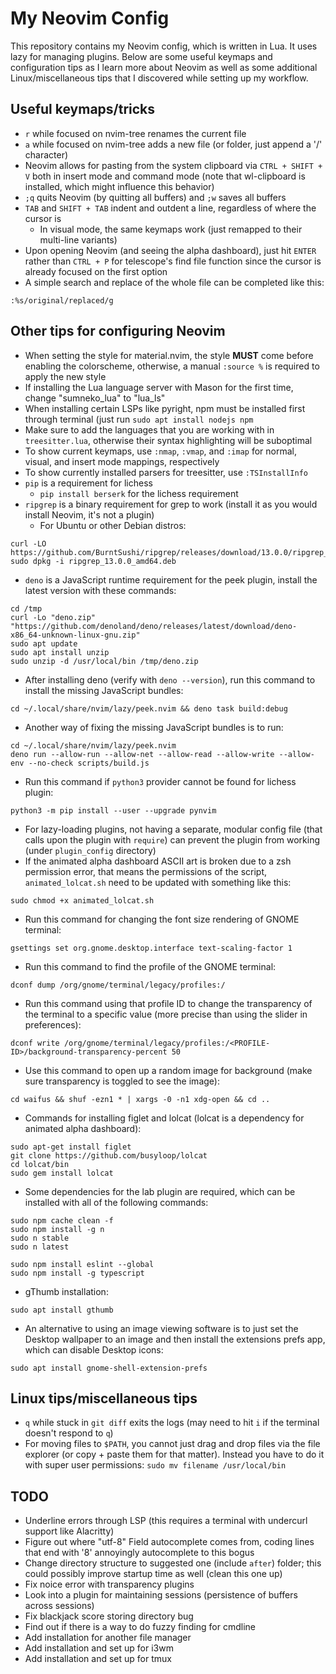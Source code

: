 # My Neovim Config
This repository contains my Neovim config, which is written in Lua. It uses lazy for managing plugins. Below are some useful keymaps and configuration tips as I learn more about Neovim as well as some additional Linux/miscellaneous tips that I discovered while setting up my workflow. 

## Useful keymaps/tricks
- `r` while focused on nvim-tree renames the current file
- `a` while focused on nvim-tree adds a new file (or folder, just append a '/' character)
- Neovim allows for pasting from the system clipboard via `CTRL + SHIFT + V` both in insert mode and command mode (note that wl-clipboard is installed, which might influence this behavior)
- `;q` quits Neovim (by quitting all buffers) and `;w` saves all buffers
- `TAB` and `SHIFT + TAB` indent and outdent a line, regardless of where the cursor is
    - In visual mode, the same keymaps work (just remapped to their multi-line variants)
- Upon opening Neovim (and seeing the alpha dashboard), just hit `ENTER` rather than `CTRL + P` for telescope's find file function since the cursor is already focused on the first option
- A simple search and replace of the whole file can be completed like this:
```
:%s/original/replaced/g
```

## Other tips for configuring Neovim
- When setting the style for material.nvim, the style **MUST** come before enabling the colorscheme, otherwise, a manual `:source %` is required to apply the new style
- If installing the Lua language server with Mason for the first time, change "sumneko_lua" to "lua_ls"
- When installing certain LSPs like pyright, npm must be installed first through terminal (just run `sudo apt install nodejs npm`
- Make sure to add the languages that you are working with in `treesitter.lua`, otherwise their syntax highlighting will be suboptimal
- To show current keymaps, use `:nmap`, `:vmap`, and `:imap` for normal, visual, and insert mode mappings, respectively
- To show currently installed parsers for treesitter, use `:TSInstallInfo`
- `pip` is a requirement for lichess
    - `pip install berserk` for the lichess requirement
- `ripgrep` is a binary requirement for grep to work (install it as you would install Neovim, it's not a plugin)
    - For Ubuntu or other Debian distros:
```
curl -LO https://github.com/BurntSushi/ripgrep/releases/download/13.0.0/ripgrep_13.0.0_amd64.deb
sudo dpkg -i ripgrep_13.0.0_amd64.deb
```
- `deno` is a JavaScript runtime requirement for the peek plugin, install the latest version with these commands:
```
cd /tmp
curl -Lo "deno.zip" "https://github.com/denoland/deno/releases/latest/download/deno-x86_64-unknown-linux-gnu.zip"
sudo apt update
sudo apt install unzip
sudo unzip -d /usr/local/bin /tmp/deno.zip
```
- After installing deno (verify with `deno --version`), run this command to install the missing JavaScript bundles:
```
cd ~/.local/share/nvim/lazy/peek.nvim && deno task build:debug
```
- Another way of fixing the missing JavaScript bundles is to run:
```
cd ~/.local/share/nvim/lazy/peek.nvim
deno run --allow-run --allow-net --allow-read --allow-write --allow-env --no-check scripts/build.js
```
- Run this command if `python3` provider cannot be found for lichess plugin:
```
python3 -m pip install --user --upgrade pynvim
```
- For lazy-loading plugins, not having a separate, modular config file (that calls upon the plugin with `require`) can prevent the plugin from working (under `plugin_config` directory)
- If the animated alpha dashboard ASCII art is broken due to a zsh permission error, that means the permissions of the script, `animated_lolcat.sh` need to be updated with something like this:
```
sudo chmod +x animated_lolcat.sh
```
- Run this command for changing the font size rendering of GNOME terminal:
```
gsettings set org.gnome.desktop.interface text-scaling-factor 1
```
- Run this command to find the profile of the GNOME terminal:
```
dconf dump /org/gnome/terminal/legacy/profiles:/
```
- Run this command using that profile ID to change the transparency of the terminal to a specific value (more precise than using the slider in preferences):
```
dconf write /org/gnome/terminal/legacy/profiles:/<PROFILE-ID>/background-transparency-percent 50
```
- Use this command to open up a random image for background (make sure transparency is toggled to see the image):
```
cd waifus && shuf -ezn1 * | xargs -0 -n1 xdg-open && cd ..
```
- Commands for installing figlet and lolcat (lolcat is a dependency for animated alpha dashboard):
```
sudo apt-get install figlet
git clone https://github.com/busyloop/lolcat
cd lolcat/bin
sudo gem install lolcat
```
- Some dependencies for the lab plugin are required, which can be installed with all of the following commands:
```
sudo npm cache clean -f
sudo npm install -g n
sudo n stable
sudo n latest

sudo npm install eslint --global
sudo npm install -g typescript
```
- gThumb installation:
```
sudo apt install gthumb
```
- An alternative to using an image viewing software is to just set the Desktop wallpaper to an image and then install the extensions prefs app, which can disable Desktop icons:
```
sudo apt install gnome-shell-extension-prefs
```

## Linux tips/miscellaneous tips
- `q` while stuck in `git diff` exits the logs (may need to hit `i` if the terminal doesn't respond to `q`)
- For moving files to `$PATH`, you cannot just drag and drop files via the file explorer (or copy + paste them for that matter). Instead you have to do it with super user permissions: `sudo mv filename /usr/local/bin`

## TODO
- Underline errors through LSP (this requires a terminal with undercurl support like Alacritty)
- Figure out where "utf-8" Field autocomplete comes from, coding lines that end with '8' annoyingly autocomplete to this bogus
- Change directory structure to suggested one (include `after`) folder; this could possibly improve startup time as well (clean this one up)
- Fix noice error with transparency plugins
- Look into a plugin for maintaining sessions (persistence of buffers across sessions)
- Fix blackjack score storing directory bug
- Find out if there is a way to do fuzzy finding for cmdline
- Add installation for another file manager
- Add installation and set up for i3wm
- Add installation and set up for tmux
